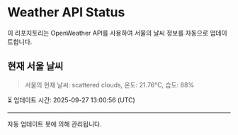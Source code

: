 
# Weather API Status

이 리포지토리는 OpenWeather API를 사용하여 서울의 날씨 정보를 자동으로 업데이트합니다.

## 현재 서울 날씨
> 서울의 현재 날씨: scattered clouds, 온도: 21.76°C, 습도: 88%

⏳ 업데이트 시간: 2025-09-27 13:00:56 (UTC)

---
자동 업데이트 봇에 의해 관리됩니다.
